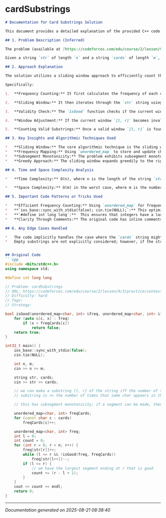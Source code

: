 # cardSubstrings

```markdown
# Documentation for Card Substrings Solution

This document provides a detailed explanation of the provided C++ code solution for the "Card Substrings" problem from Codeforces.

## 1. Problem Description (Inferred)

The problem (available at [https://codeforces.com/edu/course/2/lesson/9/3/practice/contest/307094/problem/F](https://codeforces.com/edu/course/2/lesson/9/3/practice/contest/307094/problem/F)) can be described as follows:

Given a string `str` of length `n` and a string `cards` of length `m`, determine the number of substrings of `str` that can be "made" using the characters available in `cards`.  A substring of `str` can be "made" if for each character `c`, the number of times `c` appears in the substring is less than or equal to the number of times `c` appears in `cards`.

## 2. Approach Explanation

The solution utilizes a sliding window approach to efficiently count the valid substrings. The key idea is to maintain a window `[l, r]` within the string `str` and check if the characters within the window can be formed using the characters in the `cards` string.

Specifically:

1.  **Frequency Counting:** It first calculates the frequency of each character in the `cards` string using an unordered map `freqCards`. This map stores the number of times each character is available.

2.  **Sliding Window:** It then iterates through the `str` string using the right pointer `r` of the sliding window. For each position `r`, it maintains an unordered map `freq` to store the frequency of characters within the current window `[l, r]`.

3.  **Validity Check:** The `isGood` function checks if the current window `[l, r]` is valid.  It iterates through the `freq` map (frequency of characters in the current window) and checks if the count of each character `c` is less than or equal to the count of `c` in `freqCards` (frequency of characters in the `cards` string).

4.  **Window Adjustment:** If the current window `[l, r]` becomes invalid (i.e., `isGood` returns `false`), the left pointer `l` is moved to the right until the window becomes valid again.  This is done by decrementing the frequency of the character at `str[l]` in the `freq` map and incrementing `l`.

5.  **Counting Valid Substrings:** Once a valid window `[l, r]` is found for a given `r`, all substrings ending at `r` and starting at any position between `l` and `r` are also valid due to subsegment monotonicity.  Therefore, we add `(r - l + 1)` to the total count of valid substrings.

## 3. Key Insights and Algorithmic Techniques Used

*   **Sliding Window:** The core algorithmic technique is the sliding window, which efficiently explores all possible substrings.  It allows us to avoid recomputing the frequency of characters for each substring.
*   **Frequency Mapping:** Using `unordered_map` to store and update character frequencies is crucial for efficient counting.
*   **Subsegment Monotonicity:** The problem exhibits subsegment monotonicity, meaning if a segment `[l, r]` is valid, then all its subsegments `[l', r']` where `l <= l' <= r' <= r` are also valid. This is implicitly utilized by adding `(r - l + 1)` to the count, because if the window `[l, r]` is valid, all subsegments ending at `r` are also valid.
*   **Greedy Approach:** The sliding window expands greedily to the right (incrementing `r`) and shrinks from the left (incrementing `l`) only when necessary, maintaining the largest possible valid window ending at `r`.

## 4. Time and Space Complexity Analysis

*   **Time Complexity:** O(n), where n is the length of the string `str`. The right pointer `r` iterates through the string once. The left pointer `l` also iterates through the string at most once. The `isGood` function iterates through the frequency map, which in the worst case, contains all unique characters from `str`. Since the number of unique characters is limited (e.g., 26 for lowercase English letters), this can be considered constant.  Therefore the overall time complexity is dominated by the iterations through `str`, giving O(n).

*   **Space Complexity:** O(m) in the worst case, where m is the number of distinct characters appearing in `cards`. The `freqCards` map stores the frequency of the characters in `cards`. The `freq` map in the sliding window can store at most n distinct characters in the worst case, so in theory, the space complexity could be O(min(n,m)), although in many real-world scenarios, the length of the cards string m will limit the distinct characters appearing in string str.

## 5. Important Code Patterns or Tricks Used

*   **Efficient Frequency Counting:** Using `unordered_map` for frequency counting provides fast lookups and updates.
*   **`ios_base::sync_with_stdio(false); cin.tie(NULL);`:** This optimization disables synchronization between C and C++ streams and unties `cin` and `cout`, significantly improving input/output performance.
*   **`#define int long long`:**  This ensures that integers have a larger range, which prevents integer overflows. It is common practice in competitive programming to use `long long` as the default integer type, especially for problems where intermediate results may become large.
*   **Clarity Through Comments:** The original code has inline comments, which greatly enhances the readability of the solution.

## 6. Any Edge Cases Handled

*   The code implicitly handles the case where the `cards` string might not contain all characters present in the `str` string. The `isGood` function checks if the frequency of each character in the substring is within the bounds specified by `freqCards`. If a character is not present in `cards`, its count in `freqCards` defaults to 0.  This ensures that if a substring contains a character not present in the `cards`, the `isGood` function will correctly identify it as invalid.
*   Empty substrings are not explicitly considered; however, if the string `cards` is empty, the program will still execute correctly. The check `if (l <= r)` will prevent processing empty substrings and will not count any substring as valid in that case.


## Original Code
```cpp
#include <bits/stdc++.h>
using namespace std;

#define int long long

// Problem: cardSubstrings
// URL: https://codeforces.com/edu/course/2/lesson/9/3/practice/contest/307094/problem/F
// Difficulty: hard
// Tags:
// Strategy:

bool isGood(unordered_map<char, int> &freq, unordered_map<char, int> &freqCards) {
    for (auto &[c, x] : freq)
        if (x > freqCards[c])
            return false;
    return true;
}

int32_t main() {
    ios_base::sync_with_stdio(false);
    cin.tie(NULL);

    int n, m;
    cin >> n >> m;

    string str, cards;
    cin >> str >> cards;

    // we can make a substring [l, r] of the string iff the number of times each char occurs in the
    // substring is <= the number of times that same char appears in the cards

    // this has subsegment monotonicity; if a segment can be made, then so can its subsegments

    unordered_map<char, int> freqCards;
    for (const char c : cards)
        freqCards[c]++;

    unordered_map<char, int> freq;
    int l = 0;
    int count = 0;
    for (int r = 0; r < n; r++) {
        freq[str[r]]++;
        while (l <= r && !isGood(freq, freqCards))
            freq[str[l++]]--;
        if (l <= r) {
            // we have the largest segment ending at r that is good
            count += (r - l + 1);
        }
    }
    cout << count << endl;
    return 0;
}
```

---
*Documentation generated on 2025-08-21 08:38:40*
